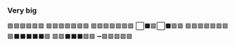 ### Very big
🟪🟪🟪🟪🟪🟪
🟪🟪🟪🟪🟪🟪🟪
🟪🟪🟪🟪🟪🟪🟪
⬜️⬛️🟪⬜️⬛️🟪🟪
🟪🟪🟪🟪🟪🟪🟪
🟪⬛️⬛️⬛️⬛️⬛️🟪
🟪🟪⬛️⬛️⬛️🟪🟪
➖🟪🟪🟪🟪🟪
<!--
**NoOnesSoul/NoOnesSoul** is a ✨ _special_ ✨ repository because its `README.md` (this file) appears on your GitHub profile.

Here are some ideas to get you started:

- 🔭 I’m currently working on ...
- 🌱 I’m currently learning ...
- 👯 I’m looking to collaborate on ...
- 🤔 I’m looking for help with ...
- 💬 Ask me about ...
- 📫 How to reach me: ...
- 😄 Pronouns: ...
- ⚡ Fun fact: ...
-->
